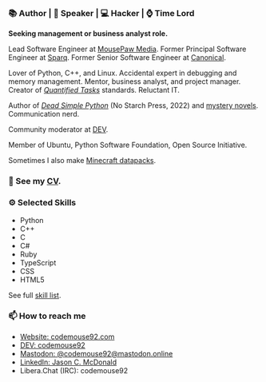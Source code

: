 ### 📚 Author | 🎤 Speaker | 💻 Hacker | ⌚ Time Lord

**Seeking management or business analyst role.**

Lead Software Engineer at [MousePaw Media](https://mousepawmedia.com). Former Principal Software Engineer at [Sparq](https://teamsparq.com). Former Senior Software Engineer at [Canonical](https://canonical.com).

Lover of Python, C++, and Linux. Accidental expert in debugging and memory management. Mentor, business analyst, and project manager. Creator of [*Quantified Tasks*](https://quantifiedtasks.org/) standards. Reluctant IT.

Author of [*Dead Simple Python*](https://nostarch.com/dead-simple-python) (No Starch Press, 2022) and [mystery novels](https://ajcharlesonpublishing.com/books/noah-clue-pi). Communication nerd.

Community moderator at [DEV](https://dev.to).

Member of Ubuntu, Python Software Foundation, Open Source Initiative.

Sometimes I also make [Minecraft datapacks](https://www.planetminecraft.com/member/codemouse92/).

### 🔭 See my [CV](https://codemouse92.com/downloads/JasonCMcDonald_CV.pdf).

### ⚙ Selected Skills

* Python
* C++
* C
* C#
* Ruby
* TypeScript
* CSS
* HTML5

See full [skill list](https://gist.github.com/CodeMouse92/f7bbdabbafe77f926dd263cb92e1c485).

### 📫 How to reach me

* [Website: codemouse92.com](https://codemouse92.com)
* [DEV: codemouse92](https://dev.to/codemouse92)
* [Mastodon: @codemouse92@mastodon.online](https://mastodon.online/@codemouse92)
* [LinkedIn: Jason C. McDonald](https://linkedin.com/in/codemouse92)
* Libera.Chat (IRC): codemouse92
